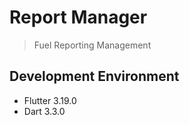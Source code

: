 # Report Manager

> Fuel Reporting Management

## Development Environment

- Flutter 3.19.0
- Dart 3.3.0
